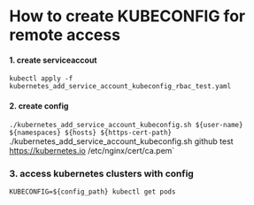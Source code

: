 # How to create KUBECONFIG for remote access
#### 1. create serviceaccout
`kubectl apply -f kubernetes_add_service_account_kubeconfig_rbac_test.yaml`

#### 2. create config
`./kubernetes_add_service_account_kubeconfig.sh ${user-name} ${namespaces} ${hosts} ${https-cert-path}
`./kubernetes_add_service_account_kubeconfig.sh github test https://kubernetes.io /etc/nginx/cert/ca.pem`

### 3. access kubernetes clusters with config
`KUBECONFIG=${config_path} kubectl get pods`
